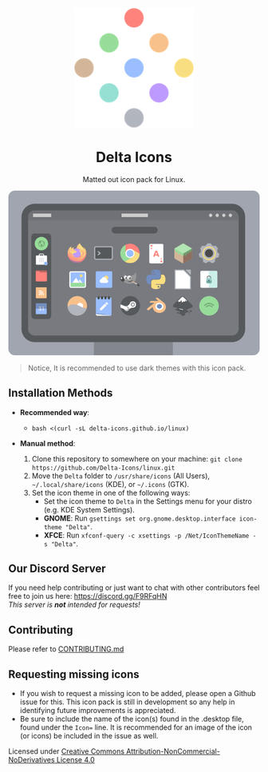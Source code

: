 <p align="center">
	<img src="https://raw.githubusercontent.com/Delta-Icons/Linux/master/delta-logo.png" alt="">
</p>

<h1 align="center" padding="100">Delta Icons</h1>
<p align="center">Matted out icon pack for Linux.</p>

<p align="center">
	<img src="https://raw.githubusercontent.com/Delta-Icons/Linux/master/delta-showcase.png" alt="">
</p>

> Notice, It is recommended to use dark themes with this icon pack.

## Installation Methods

* **Recommended way**:
	- `bash <(curl -sL delta-icons.github.io/linux)`

* **Manual method**:
  	1. Clone this repository to somewhere on your machine: `git clone https://github.com/Delta-Icons/linux.git`
  	2. Move the `Delta` folder to `/usr/share/icons` (All Users), `~/.local/share/icons` (KDE), or `~/.icons` (GTK).
	3. Set the icon theme in one of the following ways:
		- Set the icon theme to `Delta` in the Settings menu for your distro (e.g. KDE System Settings).
		- **GNOME**: Run `gsettings set org.gnome.desktop.interface icon-theme "Delta"`.
        - **XFCE**: Run `xfconf-query -c xsettings -p /Net/IconThemeName -s "Delta"`.

## Our Discord Server
If you need help contributing or just want to chat with other contributors feel free to join us here: https://discord.gg/F9RFqHN <br>
_This server is __not__ intended for requests!_

## Contributing
Please refer to [CONTRIBUTING.md](https://github.com/Delta-Icons/Linux/blob/master/CONTRIBUTING.md)

## Requesting missing icons
* If you wish to request a missing icon to be added, please open a Github issue for this. This icon pack is still in development so any help in identifying future improvements is appreciated.
* Be sure to include the name of the icon(s) found in the .desktop file, found under the `Icon=` line. It is recommended for an image of the icon (or icons) be included in the issue as well.

Licensed under [Creative Commons Attribution-NonCommercial-NoDerivatives License 4.0](https://creativecommons.org/licenses/by-nc-nd/4.0/)
